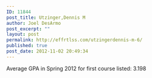 ```yaml
---
ID: 11844
post_title: Utzinger,Dennis M
author: Joel DesArmo
post_excerpt: ""
layout: post
permalink: http://effrtlss.com/utzingerdennis-m-6/
published: true
post_date: 2012-11-02 20:49:34
---
```

<p>Average GPA in Spring 2012 for first course listed: 3.198</p>